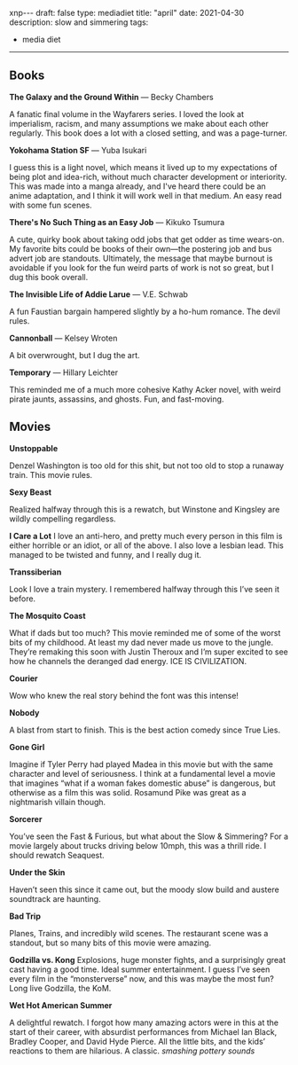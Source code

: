 xnp---
draft: false
type: mediadiet
title: "april"
date: 2021-04-30
description: slow and simmering
tags:
  - media diet
---


## Books

**The Galaxy and the Ground Within** — Becky Chambers

A fanatic final volume in the Wayfarers series. I loved the look at imperialism, racism, and many assumptions we make about each other regularly. This book does a lot with a closed setting, and was a page-turner. 

**Yokohama Station SF** — Yuba Isukari

I guess this is a light novel, which means it lived up to my expectations of being plot and idea-rich, without much character development or interiority. This was made into a manga already, and I've heard there could be an anime adaptation, and I think it will work well in that medium. An easy read with some fun scenes.

**There's No Such Thing as an Easy Job** — Kikuko Tsumura

A cute, quirky book about taking odd jobs that get odder as time wears-on. My favorite bits could be books of their own—the postering job and bus advert job are standouts. Ultimately, the message that maybe burnout is avoidable if you look for the fun weird parts of work is not so great, but I dug this book overall.

**The Invisible Life of Addie Larue** — V.E. Schwab

A fun Faustian bargain hampered slightly by a ho-hum romance. The devil rules.

**Cannonball** — Kelsey Wroten

A bit overwrought, but I dug the art. 

**Temporary** — Hillary Leichter

This reminded me of a much more cohesive Kathy Acker novel, with weird pirate jaunts, assassins, and ghosts. Fun, and fast-moving.

## Movies

**Unstoppable**

Denzel Washington is too old for this shit, but not too old to stop a runaway train. This movie rules.

**Sexy Beast**

Realized halfway through this is a rewatch, but Winstone and Kingsley are wildly compelling regardless.

**I Care a Lot**
I love an anti-hero, and pretty much every person in this film is either horrible or an idiot, or all of the above. I also love a lesbian lead. This managed to be twisted and funny, and I really dug it.

**Transsiberian** 

Look I love a train mystery. I remembered halfway through this I’ve seen it before.

**The Mosquito Coast**

What if dads but too much? This movie reminded me of some of the worst bits of my childhood. At least my dad never made us move to the jungle. They’re remaking this soon with Justin Theroux and I’m super excited to see how he channels the deranged dad energy. ICE IS CIVILIZATION.

**Courier**

Wow who knew the real story behind the font was this intense!

**Nobody**

A blast from start to finish. This is the best action comedy since True Lies. 

**Gone Girl**

Imagine if Tyler Perry had played Madea in this movie but with the same character and level of seriousness. I think at a fundamental level a movie that imagines “what if a woman fakes domestic abuse” is dangerous, but otherwise as a film this was solid. Rosamund Pike was great as a nightmarish villain though.

**Sorcerer**

You’ve seen the Fast & Furious, but what about the Slow & Simmering? For a movie largely about trucks driving below 10mph, this was a thrill ride. I should rewatch Seaquest.

**Under the Skin**

Haven’t seen this since it came out, but the moody slow build and austere soundtrack are haunting.

**Bad Trip**

Planes, Trains, and incredibly wild scenes. The restaurant scene was a standout, but so many bits of this movie were amazing.

**Godzilla vs. Kong**
Explosions, huge monster fights, and a surprisingly great cast having a good time. Ideal summer entertainment. I guess I’ve seen every film in the “monsterverse” now, and this was maybe the most fun? Long live Godzilla, the KoM.

**Wet Hot American Summer**

A delightful rewatch. I forgot how many amazing actors were in this at the start of their career, with absurdist performances from Michael Ian Black, Bradley Cooper, and David Hyde Pierce. All the little bits, and the kids’ reactions to them are hilarious. A classic. _smashing pottery sounds_